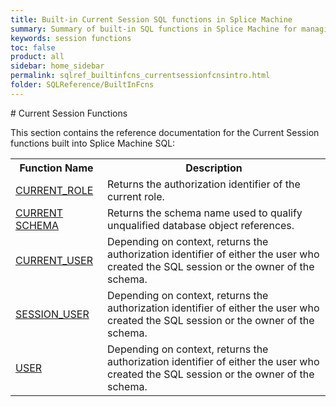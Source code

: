 ```yaml
---
title: Built-in Current Session SQL functions in Splice Machine
summary: Summary of built-in SQL functions in Splice Machine for managing the current session.
keywords: session functions
toc: false
product: all
sidebar: home_sidebar
permalink: sqlref_builtinfcns_currentsessionfcnsintro.html
folder: SQLReference/BuiltInFcns
---
```

<section>
<div class="TopicContent" data-swiftype-index="true" markdown="1">
# Current Session Functions

This section contains the reference documentation for the Current
Session functions built into Splice Machine SQL:

<table summary="Summary of Splice Machine SQL Current Session Functions">
                <col />
                <col />
                <tr>
                    <th>
                    Function Name
                </th>
                    <th>
                    Description
                </th>
                </tr>
                <tr>
                    <td class="CodeFont"><a href="sqlref_builtinfcns_currentrole.html">CURRENT_ROLE</a>
                    </td>
                    <td>Returns the authorization identifier of the current role.</td>
                </tr>
                <tr>
                    <td class="CodeFont"><a href="sqlref_builtinfcns_currentschema.html">CURRENT SCHEMA</a>
                    </td>
                    <td>
                    Returns the schema name used to qualify unqualified database object references.
                </td>
                </tr>
                <tr>
                    <td class="CodeFont"><a href="sqlref_builtinfcns_currentuser.html">CURRENT_USER</a>
                    </td>
                    <td>Depending on context, returns the authorization identifier of either the user who created the SQL session or the owner of the schema.</td>
                </tr>
                <tr>
                    <td class="CodeFont"><a href="sqlref_builtinfcns_sessionuser.html">SESSION_USER</a>
                    </td>
                    <td>Depending on context, returns the authorization identifier of either the user who created the SQL session or the owner of the schema.</td>
                </tr>
                <tr>
                    <td class="CodeFont"><a href="sqlref_builtinfcns_user.html">USER</a>
                    </td>
                    <td>Depending on context, returns the authorization identifier of either the user who created the SQL session or the owner of the schema.</td>
                </tr>
            </table>
</div>
</section>

